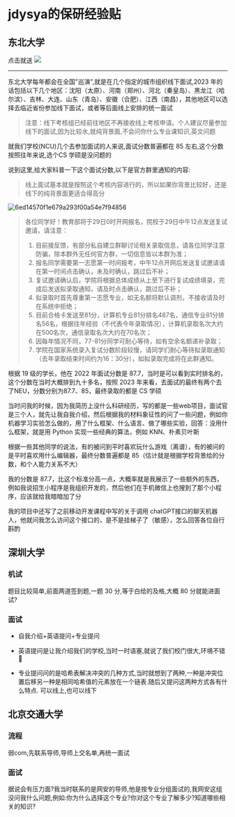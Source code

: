 # jdysya的保研经验贴

## 东北大学


点击就送
![](https://tse1-mm.cn.bing.net/th/id/OIP-C.Ct_IEsjSuTtLxu1gGfNpfgAAAA?pid=ImgDet&rs=1)

---

东北大学每年都会在全国"巡演",就是在几个指定的城市组织线下面试,2023 年的话包括以下几个地区：沈阳（太原）、河南（郑州）、河北（秦皇岛）、黑龙江（哈尔滨）、吉林、大连、山东（青岛）、安徽（合肥）、江西（南昌），其他地区可以选择去临近省份参加线下面试，或者等后面线上安排的统一面试

> 注意：线下考核组已经前往地区不再接收线上考核申请。个人建议尽量参加线下的面试,因为比较水,就纯背景面,不会问你什么专业课知识,英文问题

就我们学校(NCU)几个去参加面试的人来说,面试分数普遍都在 85 左右,这个分数按照往年来说,选个CS 学硕是没问题的

说到这里,给大家科普一下这个面试分数,以下是官方群里通知的内容:



> 线上面试基本就是按照这个考核内容进行的，所以如果你背景比较好，还是线下的纯背景面更适合得高分

![6ed14570f1e679a293f00a54e7f94856](https://cdn.jdysya.top/lsky/2023/10/09/1/4b6668a97784185f.jpeg)



> 各位同学好！教育部将于29日0时开网报名，院校于29日中午12点发送复试邀请，请注意：
>
> 1. 目前接反馈，有部分私自建立群聊讨论相关录取信息，请各位同学注意防骗，除本群外无任何官方群，一切信息皆以本群为准；
> 2. 报名同学需要第一志愿第一时间报考，中午12点开网后发送复试邀请请在第一时间点击确认，未及时确认，跳过后不补；
> 3. 复试邀请确认后，学院将根据总体成绩从上至下进行复试成绩填录，完成后发送拟录取通知，请及时点击确认，跳过后不补；
> 4. 拟录取时首先尊重第一志愿专业，如无名额将默认调剂，不接收请及时在系统中拒绝；
> 5. 目前合格卡发送至81分，计算机专业81分排名487名，通信专业81分排名56名，根据往年经验（不代表今年录取情况），计算机录取名次大约在500名次，通信录取名次大约在70名次；
> 6. 因每年情况不同，77-81分同学可耐心等待，如有空余名额递补录取；
> 7. 学院在国家系统录入复试分数阶段较慢，请同学们耐心等待拟录取通知（去年录取结束时间约为16：30分），如拟录取完成将在此群通知。



根据 19 级的学长，他在 2022 年面试分数是 87.7，当时是可以看到实时排名的，这个分数在当时大概排到九十多名，按照 2023 年来看，去面试的最终有两个去了NEU，分数分别为87.7、85，最终录取的都是 CS 学硕



当时问我的时候，因为我简历上没什么科研经历，写的都是一些web项目，面试官是三个人，就先让我自我介绍，然后根据我的材料象征性的问了一些问题，例如你机器学习实验怎么做的，用了什么框架、什么语言、做了哪些实验，回答：没用什么框架，就是用 Python 实现一些经典的算法，例如 KNN、朴素贝叶斯



根据一些其他同学的说法，有的被问到平时喜欢玩什么游戏（离谱），有的被问的是平时喜欢用什么编辑器，最终分数普遍都是 85（估计就是根据学校背景给的分数，和个人能力关系不大）



我的分数是 87.7，比这个标准分高一点，大概率就是我展示了一些额外的东西，例如我说招生小程序是我组织开发的，然后他们在手机微信上也搜到了那个小程序，应该就给我暗暗加了分



我的项目中还写了之前移动开发课程中写的关于调用 chatGPT接口的聊天机器人，他就问我怎么访问这个接口的，是不是挂梯子了（敏感），怎么回答各位自行斟酌





## 深圳大学

### 机试

题目比较简单,前面两道签到题,一题 30 分,等于白给的及格,大概 80 分就能进面试?

### 面试

- 自我介绍+英语提问+专业提问

- 英语提问是让我介绍我们的学校,当时一时语塞,就说了我们校门很大,环境不错🤣

- 专业提问问的是哈希表解决冲突的几种方式,当时就想到了两种,一种是冲突位置后移另一种是相同哈希值的元素放在一个链表.随后又提问这两种方式各有什么特点.
可以线上,也可以线下

## 北京交通大学 

### 流程

弱com,先联系导师,导师上交名单,再统一面试

### 面试

据说会有压力面?我当时联系的是网安的导师,他是按专业分组面试的,我网安这组没问我什么问题,例如:你为什么选择这个专业?你对这个专业了解多少?知道哪些相关的知识?
